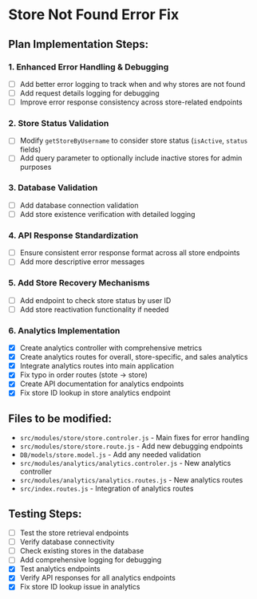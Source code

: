 # Store Not Found Error Fix

## Plan Implementation Steps:

### 1. Enhanced Error Handling & Debugging
- [ ] Add better error logging to track when and why stores are not found
- [ ] Add request details logging for debugging
- [ ] Improve error response consistency across store-related endpoints

### 2. Store Status Validation
- [ ] Modify `getStoreByUsername` to consider store status (`isActive`, `status` fields)
- [ ] Add query parameter to optionally include inactive stores for admin purposes

### 3. Database Validation
- [ ] Add database connection validation
- [ ] Add store existence verification with detailed logging

### 4. API Response Standardization
- [ ] Ensure consistent error response format across all store endpoints
- [ ] Add more descriptive error messages

### 5. Add Store Recovery Mechanisms
- [ ] Add endpoint to check store status by user ID
- [ ] Add store reactivation functionality if needed

### 6. Analytics Implementation
- [x] Create analytics controller with comprehensive metrics
- [x] Create analytics routes for overall, store-specific, and sales analytics
- [x] Integrate analytics routes into main application
- [x] Fix typo in order routes (stote -> store)
- [x] Create API documentation for analytics endpoints
- [x] Fix store ID lookup in store analytics endpoint

## Files to be modified:
- `src/modules/store/store.controler.js` - Main fixes for error handling
- `src/modules/store/store.route.js` - Add new debugging endpoints
- `DB/models/store.model.js` - Add any needed validation
- `src/modules/analytics/analytics.controler.js` - New analytics controller
- `src/modules/analytics/analytics.routes.js` - New analytics routes
- `src/index.routes.js` - Integration of analytics routes

## Testing Steps:
- [ ] Test the store retrieval endpoints
- [ ] Verify database connectivity
- [ ] Check existing stores in the database
- [ ] Add comprehensive logging for debugging
- [x] Test analytics endpoints
- [x] Verify API responses for all analytics endpoints
- [x] Fix store ID lookup issue in analytics